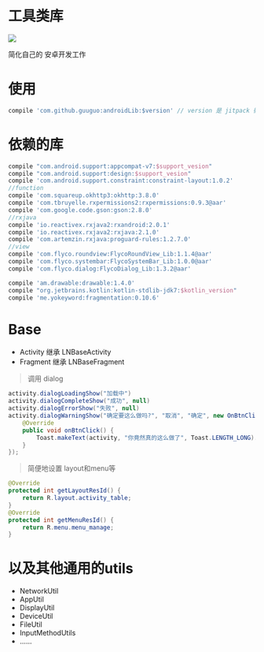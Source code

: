 工具类库
=======
[![](https://jitpack.io/v/guuguo/androidLib.svg)](https://jitpack.io/#guuguo/androidLib)

简化自己的 安卓开发工作
# 使用
```groovy
compile 'com.github.guuguo:androidLib:$version' // version 是 jitpack 徽章的 version
```


# 依赖的库
```groovy
compile "com.android.support:appcompat-v7:$support_vesion"
compile "com.android.support:design:$support_vesion"
compile 'com.android.support.constraint:constraint-layout:1.0.2'
//function 
compile 'com.squareup.okhttp3:okhttp:3.8.0'
compile 'com.tbruyelle.rxpermissions2:rxpermissions:0.9.3@aar'
compile 'com.google.code.gson:gson:2.8.0'
//rxjava
compile 'io.reactivex.rxjava2:rxandroid:2.0.1'
compile 'io.reactivex.rxjava2:rxjava:2.1.0'
compile 'com.artemzin.rxjava:proguard-rules:1.2.7.0'
//view
compile 'com.flyco.roundview:FlycoRoundView_Lib:1.1.4@aar'
compile 'com.flyco.systembar:FlycoSystemBar_Lib:1.0.0@aar'
compile 'com.flyco.dialog:FlycoDialog_Lib:1.3.2@aar'

compile 'am.drawable:drawable:1.4.0'
compile "org.jetbrains.kotlin:kotlin-stdlib-jdk7:$kotlin_version"
compile 'me.yokeyword:fragmentation:0.10.6'
```
# Base
- Activity 继承 LNBaseActivity
- Fragment 继承 LNBaseFragment

> 调用 dialog

```java
activity.dialogLoadingShow("加载中")
activity.dialogCompleteShow("成功", null)
activity.dialogErrorShow("失败", null)
activity.dialogWarningShow("确定要这么做吗?", "取消", "确定", new OnBtnClickL() {
    @Override
    public void onBtnClick() {
        Toast.makeText(activity, "你竟然真的这么做了", Toast.LENGTH_LONG).show();
    }
});
```
> 简便地设置 layout和menu等
```java
@Override
protected int getLayoutResId() {
    return R.layout.activity_table;
}
@Override
protected int getMenuResId() {
    return R.menu.menu_manage;
}
```
以及其他通用的utils
===
- NetworkUtil
- AppUtil
- DisplayUtil
- DeviceUtil
- FileUtil
- InputMethodUtils
- ......
